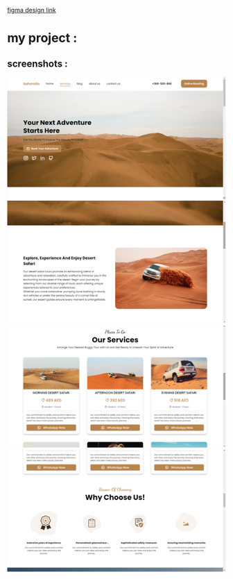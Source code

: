 [figma design link](https://www.figma.com/design/9gC0tShzieOgUL48HLULDo/Dessert-plannet-(dev)?node-id=0-1&t=jowVAq3KpoiuI8TQ-0)



# my project : 


## screenshots : 

<img src="./screenshots/screenshot1.png">

<img src="./screenshots/screenshot2.png">

<img src="./screenshots/screenshot3.png">

<img src="./screenshots/screenshot4.png">

